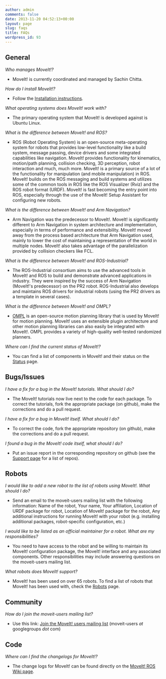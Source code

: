 ```yaml
---
author: admin
comments: false
date: 2013-11-20 04:52:13+00:00
layout: page
slug: faqs
title: FAQs
wordpress_id: 93
---
```


## General


_Who manages MoveIt!?_




  * MoveIt! is currently coordinated and managed by Sachin Chitta.


_How do I install MoveIt!?_




  * Follow the [Installation instructions](/install/).


_What operating systems does MoveIt! work with?_




  * The primary operating system that MoveIt! is developed against is Ubuntu Linux.


_What is the difference between MoveIt! and ROS?_




  * ROS (Robot Operating System) is an open-source meta-operating system for robots that provides low-level functionality like a build system, message passing, device drivers and some integrated capabilities like navigation. MoveIt! provides functionality for kinematics, motion/path planning, collision checking, 3D perception, robot interaction and much, much more. MoveIt! is a primary source of a lot of the functionality for manipulation (and mobile manipulation) in ROS. MoveIt! builds on the ROS messaging and build systems and utilizes some of the common tools in ROS like the ROS Visualizer (Rviz) and the ROS robot format (URDF). MoveIt! is fast becoming the entry point into ROS, especially through the use of the MoveIt! Setup Assistant for configuring new robots.


_What is the difference between MoveIt! and Arm Navigation?_




  * Arm Navigation was the predecessor to MoveIt!. MoveIt! is significantly different to Arm Navigation in system architecture and implementation, especially in terms of performance and extensibility. MoveIt! moved away from the process based architecture that Arm Navigation used, mainly to lower the cost of maintaining a representation of the world in multiple nodes. MoveIt! also takes advantage of the parallelization provided by collision checkers like FCL.


_What is the difference between MoveIt! and ROS-Industrial?_




  * The ROS-Industrial consortium aims to use the advanced tools in MoveIt! and ROS to build and demonstrate advanced applications in industry. They were inspired by the success of Arm Navigation (MoveIt!'s predecessor) on the PR2 robot. ROS-Industrial also develops and maintains ROS drivers for industrial robots (using the PR2 drivers as a template in several cases).


_What is the difference between MoveIt! and OMPL?_




  * [OMPL](http://ompl.kavrakilab.org) is an open-source motion planning library that is used by MoveIt! for motion planning. MoveIt! uses an extensible plugin architecture and other motion planning libraries can also easily be integrated with MoveIt!. OMPL provides a variety of high-quality well-tested randomized planners.


_Where can I find the current status of MoveIt!?_




  * You can find a list of components in MoveIt! and their status on the [Status](/about/moveit-status/) page.




## Bugs/Issues


_I have a fix for a bug in the MoveIt! tutorials. What should I do?_




  * The MoveIt! tutorials now live next to the code for each package. To correct the tutorials, fork the appropriate package (on github), make the corrections and do a pull request.


_I have a fix for a bug in MoveIt! itself. What should I do?_




  * To correct the code, fork the appropriate repository (on github), make the corrections and do a pull request.


_I found a bug in the MoveIt! code itself, what should I do?_




  * Put an issue report in the corresponding repository on github (see the [Support page](/support/) for a list of repos).




## Robots


_I would like to add a new robot to the list of robots using MoveIt!. What should I do?_




  * Send an email to the moveit-users mailing list with the following information: Name of the robot, Your name, Your affiliation, Location of URDF package for robot, Location of MoveIt! package for the robot, Any additional instructions for running MoveIt! with your robot (e.g. installing additional packages, robot-specific configuration, etc.)


_I would like to be listed as an official maintainer for a robot. What are my responsibilities?_




  * You need to have access to the robot and be willing to maintain its MoveIt! configuration package, the MoveIt! interface and any associated components. Other responsibilities may include answering questions on the moveit-users mailing list.


_What robots does MoveIt! support?_




  * MoveIt! has been used on over 65 robots. To find a list of robots that MoveIt! has been used with, check the [Robots](/robots/) page.




## Community


_How do I join the moveit-users mailing list?_




  * Use this link: [Join the MoveIt! users mailing list](https://groups.google.com/forum/#!forum/moveit-users/join) (moveit-users _at_ googlegroups _dot_ com)




## Code


_Where can I find the changelogs for MoveIt!?_




  * The change logs for MoveIt! can be found directly on the [MoveIt! ROS Wiki page](http://wiki.ros.org/moveit).
